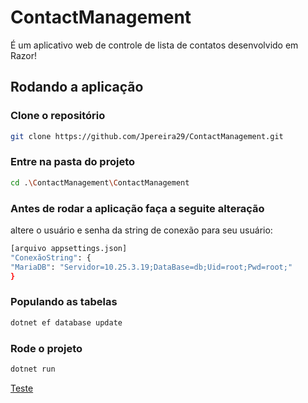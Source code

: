 # ContactManagement
É um aplicativo web de controle de lista de contatos desenvolvido em Razor!
## Rodando a aplicação

### Clone o repositório
```bash
git clone https://github.com/Jpereira29/ContactManagement.git
```

### Entre na pasta do projeto
```bash
cd .\ContactManagement\ContactManagement
```
### Antes de rodar a aplicação faça a seguite alteração
altere o usuário e senha da string de conexão para seu usuário:
```bash
[arquivo appsettings.json]
"ConexãoString": {
"MariaDB": "Servidor=10.25.3.19;DataBase=db;Uid=root;Pwd=root;"
}
```

### Populando as tabelas
```bash
dotnet ef database update
```

### Rode o projeto
```bash
dotnet run
```
<a href="https://localhost:7150">Teste</a>
